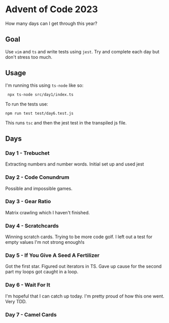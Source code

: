 # Advent of Code 2023

How many days can I get through this year?

## Goal

Use `vim` and `ts` and write tests using `jest`.
Try and complete each day but don't stress too much. 

## Usage

I'm running this using `ts-node` like so:

```
 npx ts-node src/day1/index.ts
```

To run the tests use:

```
npm run test test/day6.test.js
```

This runs `tsc` and then the jest test in the transpiled js file.

## Days

### Day 1 - Trebuchet

Extracting numbers and number words. Initial set up and used jest

### Day 2 - Code Conundrum

Possible and impossible games.

### Day 3 - Gear Ratio

Matrix crawling which I haven't finished.

### Day 4 - Scratchcards

Winning scratch cards. Trying to be more code golf. I left out a test for empty values I'm not strong enough!s

### Day 5 - If You Give A Seed A Fertilizer

Got the first star. Figured out iterators in TS. Gave up cause for the second part my loops got caught in a loop.

### Day 6 - Wait For It

I'm hopeful that I can catch up today. I'm pretty proud of how this one went. Very TDD. 

### Day 7 - Camel Cards